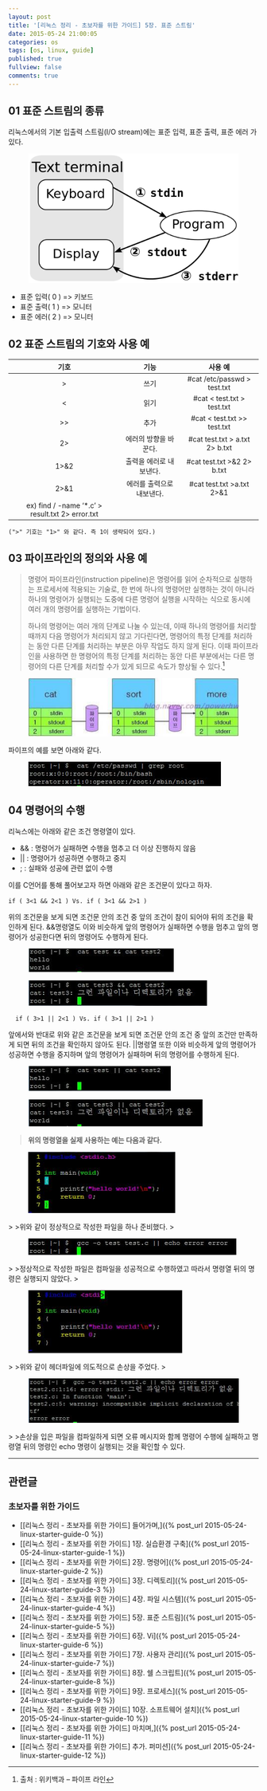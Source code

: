 ```yaml
---
layout: post
title: '[리눅스 정리 - 초보자를 위한 가이드] 5장. 표준 스트림'
date: 2015-05-24 21:00:05
categories: os
tags: [os, linux, guide]
published: true
fullview: false
comments: true
---
```


## 01 표준 스트림의 종류

리눅스에서의 기본 입출력 스트림(I/O stream)에는 표준 입력, 표준 출력, 표준 에러 가 있다.

<figure><img src="/images/linux-starter-guide/표준스트림.png" alt=""></figure>

  * 표준 입력( 0 ) => 키보드
  * 표준 출력( 1 ) => 모니터
  * 표준 에러( 2 ) => 모니터

## 02 표준 스트림의 기호와 사용 예

|  기호  |  기능  |  사용 예  |
|:-----:|:----:|:--------:|
|  >  |  쓰기  |  #cat /etc/passwd > test.txt  |
|  <  |  읽기  |  #cat < test.txt > test.txt  |
|  <nowiki>>></nowiki>  |  추가  |  #cat < test.txt >> test.txt  |
|  2>  |  에러의 방향을 바꾼다.  |  #cat test.txt > a.txt 2> b.txt  |
|  1>&2  |  출력을 에러로 내보낸다.  |  #cat test.txt >&2 2> b.txt  |
|  2>&1  |  에러를 출력으로 내보낸다.  |  #cat test.txt >a.txt 2>&1  |
|  ex) find / -name ‘*.c’ > result.txt 2> error.txt |

	(">" 기호는 "1>" 와 같다. 즉 1이 생략되어 있다.)


## 03 파이프라인의 정의와 사용 예

>명령어 파이프라인(instruction pipeline)은 명령어를 읽어 순차적으로 실행하는 프로세서에 적용되는 기술로, 한 번에 하나의 명령어만 실행하는 것이 아니라 하나의 명령어가 실행되는 도중에 다른 명령어 실행을 시작하는 식으로 동시에 여러 개의 명령어를 실행하는 기법이다.
>
>하나의 명령어는 여러 개의 단계로 나눌 수 있는데, 이때 하나의 명령어를 처리할 때까지 다음 명령어가 처리되지 않고 기다린다면, 명령어의 특정 단계를 처리하는 동안 다른 단계를 처리하는 부분은 아무 작업도 하지 않게 된다. 이때 파이프라인을 사용하면 한 명령어의 특정 단계를 처리하는 동안 다른 부분에서는 다른 명령어의 다른 단계를 처리할 수가 있게 되므로 속도가 향상될 수 있다.[^1]

[^1]: 출처 : 위키백과 – 파이프 라인

<figure><img src="/images/linux-starter-guide/표준스트림2.png" alt=""></figure>

파이프의 예를 보면 아래와 같다.

<figure><img src="/images/linux-starter-guide/파이프.jpg" alt=""></figure>


## 04 명령어의 수행

리눅스에는 아래와 같은 조건 명령열이 있다.

* &&	: 명령어가 실패하면 수행을 멈추고 더 이상 진행하지 않음
* ||	: 명령어가 성공하면 수행하고 중지
* ;	: 실패와 성공에 관련 없이 수행


이를 C언어를 통해 풀어보고자 하면 아래와 같은 조건문이 있다고 하자.


	if ( 3<1 && 2<1 ) Vs. if ( 3<1 && 2>1 )

위의 조건문을 보게 되면 조건문 안의 조건 중 앞의 조건이 참이 되어야 뒤의 조건을 확인하게 된다. &&명령열도 이와 비슷하게 앞의 명령어가 실패하면 수행을 멈추고 앞의 명령어가 성공한다면 뒤의 명령어도 수행하게 된다.

<figure><img src="/images/linux-starter-guide/조건열1.jpg" alt=""></figure>
<figure><img src="/images/linux-starter-guide/조건열2.jpg" alt=""></figure>

      if ( 3>1 || 2<1 ) Vs. if ( 3>1 || 2>1 )

앞에서와 반대로 위와 같은 조건문을 보게 되면 조건문 안의 조건 중 앞의 조건만 만족하게 되면 뒤의 조건을 확인하지 않아도 된다. ||명령열 또한 이와 비슷하게 앞의 명령어가 성공하면 수행을 중지하며 앞의 명령어가 실패하며 뒤의 명령어를 수행하게 된다.

<figure><img src="/images/linux-starter-guide/조건열3.jpg" alt=""></figure>
<figure><img src="/images/linux-starter-guide/조건열4.jpg" alt=""></figure>


>**위의 명령열을 실제 사용하는 예는 다음과 같다.**
>
<figure><img src="/images/linux-starter-guide/조건열5.jpg" alt=""></figure>
>
>위와 같이 정상적으로 작성한 파일을 하나 준비했다.
>
<figure><img src="/images/linux-starter-guide/조건열6.jpg" alt=""></figure>
>
>정상적으로 작성한 파일은 컴파일을 성공적으로 수행하였고 따라서 명령열 뒤의 명령은 실행되지 않았다.
>
<figure><img src="/images/linux-starter-guide/조건열7.jpg" alt=""></figure>
>
>위와 같이 헤더파일에 의도적으로 손상을 주었다.
>
<figure><img src="/images/linux-starter-guide/조건열8.jpg" alt=""></figure>
>
>손상을 입은 파일을 컴파일하게 되면 오류 메시지와 함께 명령어 수행에 실패하고 명령열 뒤의 명령인 echo 명령이 실행되는 것을 확인할 수 있다.


* * *

## 관련글

### 초보자를 위한 가이드

* [[리눅스 정리 - 초보자를 위한 가이드] 들어가며,]({% post_url 2015-05-24-linux-starter-guide-0 %})
* [[리눅스 정리 - 초보자를 위한 가이드] 1장. 실습환경 구축]({% post_url 2015-05-24-linux-starter-guide-1 %})
* [[리눅스 정리 - 초보자를 위한 가이드] 2장. 명령어]({% post_url 2015-05-24-linux-starter-guide-2 %})
* [[리눅스 정리 - 초보자를 위한 가이드] 3장. 디렉토리]({% post_url 2015-05-24-linux-starter-guide-3 %})
* [[리눅스 정리 - 초보자를 위한 가이드] 4장. 파일 시스템]({% post_url 2015-05-24-linux-starter-guide-4 %})
* [[리눅스 정리 - 초보자를 위한 가이드] 5장. 표준 스트림]({% post_url 2015-05-24-linux-starter-guide-5 %})
* [[리눅스 정리 - 초보자를 위한 가이드] 6장. Vi]({% post_url 2015-05-24-linux-starter-guide-6 %})
* [[리눅스 정리 - 초보자를 위한 가이드] 7장. 사용자 관리]({% post_url 2015-05-24-linux-starter-guide-7 %})
* [[리눅스 정리 - 초보자를 위한 가이드] 8장. 쉘 스크립트]({% post_url 2015-05-24-linux-starter-guide-8 %})
* [[리눅스 정리 - 초보자를 위한 가이드] 9장. 프로세스]({% post_url 2015-05-24-linux-starter-guide-9 %})
* [[리눅스 정리 - 초보자를 위한 가이드] 10장. 소프트웨어 설치]({% post_url 2015-05-24-linux-starter-guide-10 %})
* [[리눅스 정리 - 초보자를 위한 가이드] 마치며,]({% post_url 2015-05-24-linux-starter-guide-11 %})
* [[리눅스 정리 - 초보자를 위한 가이드] 추가. 퍼미션]({% post_url 2015-05-24-linux-starter-guide-12 %})


